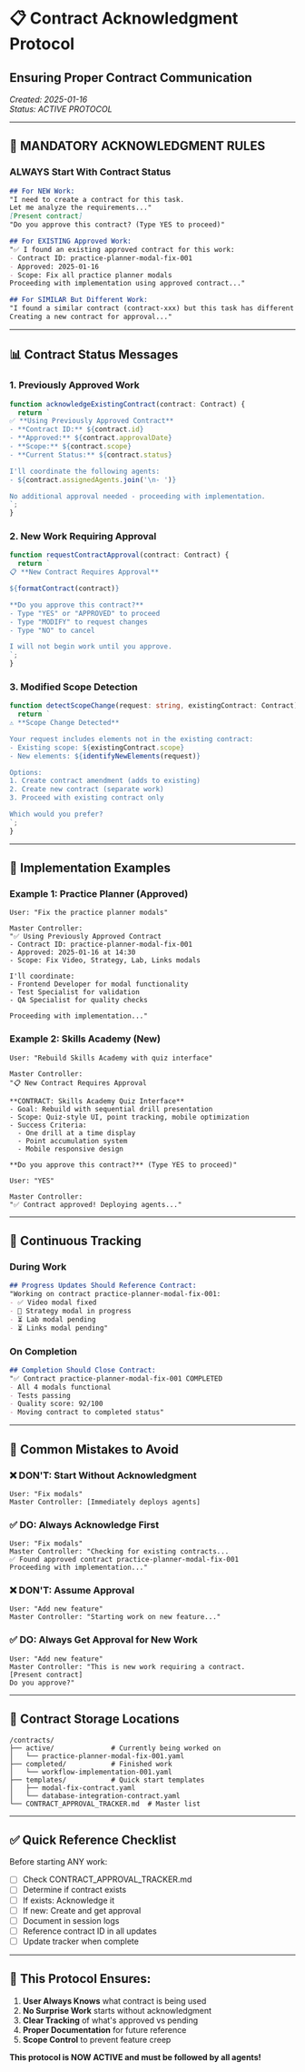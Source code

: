 # 📋 **Contract Acknowledgment Protocol**
## **Ensuring Proper Contract Communication**

*Created: 2025-01-16*  
*Status: ACTIVE PROTOCOL*

---

## 🔴 **MANDATORY ACKNOWLEDGMENT RULES**

### **ALWAYS Start With Contract Status**

```markdown
## For NEW Work:
"I need to create a contract for this task.
Let me analyze the requirements..."
[Present contract]
"Do you approve this contract? (Type YES to proceed)"

## For EXISTING Approved Work:
"✅ I found an existing approved contract for this work:
- Contract ID: practice-planner-modal-fix-001
- Approved: 2025-01-16
- Scope: Fix all practice planner modals
Proceeding with implementation using approved contract..."

## For SIMILAR But Different Work:
"I found a similar contract (contract-xxx) but this task has different requirements.
Creating a new contract for approval..."
```

---

## 📊 **Contract Status Messages**

### **1. Previously Approved Work**
```typescript
function acknowledgeExistingContract(contract: Contract) {
  return `
✅ **Using Previously Approved Contract**
- **Contract ID:** ${contract.id}
- **Approved:** ${contract.approvalDate}
- **Scope:** ${contract.scope}
- **Current Status:** ${contract.status}

I'll coordinate the following agents:
- ${contract.assignedAgents.join('\n- ')}

No additional approval needed - proceeding with implementation.
`;
}
```

### **2. New Work Requiring Approval**
```typescript
function requestContractApproval(contract: Contract) {
  return `
📋 **New Contract Requires Approval**

${formatContract(contract)}

**Do you approve this contract?**
- Type "YES" or "APPROVED" to proceed
- Type "MODIFY" to request changes
- Type "NO" to cancel

I will not begin work until you approve.
`;
}
```

### **3. Modified Scope Detection**
```typescript
function detectScopeChange(request: string, existingContract: Contract) {
  return `
⚠️ **Scope Change Detected**

Your request includes elements not in the existing contract:
- Existing scope: ${existingContract.scope}
- New elements: ${identifyNewElements(request)}

Options:
1. Create contract amendment (adds to existing)
2. Create new contract (separate work)
3. Proceed with existing contract only

Which would you prefer?
`;
}
```

---

## 🎯 **Implementation Examples**

### **Example 1: Practice Planner (Approved)**
```
User: "Fix the practice planner modals"

Master Controller:
"✅ Using Previously Approved Contract
- Contract ID: practice-planner-modal-fix-001
- Approved: 2025-01-16 at 14:30
- Scope: Fix Video, Strategy, Lab, Links modals

I'll coordinate:
- Frontend Developer for modal functionality
- Test Specialist for validation
- QA Specialist for quality checks

Proceeding with implementation..."
```

### **Example 2: Skills Academy (New)**
```
User: "Rebuild Skills Academy with quiz interface"

Master Controller:
"📋 New Contract Requires Approval

**CONTRACT: Skills Academy Quiz Interface**
- Goal: Rebuild with sequential drill presentation
- Scope: Quiz-style UI, point tracking, mobile optimization
- Success Criteria:
  - One drill at a time display
  - Point accumulation system
  - Mobile responsive design
  
**Do you approve this contract?** (Type YES to proceed)"

User: "YES"

Master Controller:
"✅ Contract approved! Deploying agents..."
```

---

## 🔄 **Continuous Tracking**

### **During Work**
```markdown
## Progress Updates Should Reference Contract:
"Working on contract practice-planner-modal-fix-001:
- ✅ Video modal fixed
- 🔄 Strategy modal in progress
- ⏳ Lab modal pending
- ⏳ Links modal pending"
```

### **On Completion**
```markdown
## Completion Should Close Contract:
"✅ Contract practice-planner-modal-fix-001 COMPLETED
- All 4 modals functional
- Tests passing
- Quality score: 92/100
- Moving contract to completed status"
```

---

## 🚨 **Common Mistakes to Avoid**

### **❌ DON'T: Start Without Acknowledgment**
```
User: "Fix modals"
Master Controller: [Immediately deploys agents]
```

### **✅ DO: Always Acknowledge First**
```
User: "Fix modals"
Master Controller: "Checking for existing contracts...
✅ Found approved contract practice-planner-modal-fix-001
Proceeding with implementation..."
```

### **❌ DON'T: Assume Approval**
```
User: "Add new feature"
Master Controller: "Starting work on new feature..."
```

### **✅ DO: Always Get Approval for New Work**
```
User: "Add new feature"
Master Controller: "This is new work requiring a contract.
[Present contract]
Do you approve?"
```

---

## 📁 **Contract Storage Locations**

```
/contracts/
├── active/              # Currently being worked on
│   └── practice-planner-modal-fix-001.yaml
├── completed/           # Finished work
│   └── workflow-implementation-001.yaml
├── templates/           # Quick start templates
│   ├── modal-fix-contract.yaml
│   └── database-integration-contract.yaml
└── CONTRACT_APPROVAL_TRACKER.md  # Master list
```

---

## ✅ **Quick Reference Checklist**

Before starting ANY work:
- [ ] Check CONTRACT_APPROVAL_TRACKER.md
- [ ] Determine if contract exists
- [ ] If exists: Acknowledge it
- [ ] If new: Create and get approval
- [ ] Document in session logs
- [ ] Reference contract ID in all updates
- [ ] Update tracker when complete

---

## 🎯 **This Protocol Ensures:**

1. **User Always Knows** what contract is being used
2. **No Surprise Work** starts without acknowledgment
3. **Clear Tracking** of what's approved vs pending
4. **Proper Documentation** for future reference
5. **Scope Control** to prevent feature creep

**This protocol is NOW ACTIVE and must be followed by all agents!**